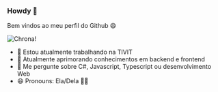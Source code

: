### Howdy 👋

Bem vindos ao meu perfil do Github 😄

![Chrona!](https://24.media.tumblr.com/27bb4bb0f727daf34cfcc7c71676ca3a/tumblr_mhm9vv6rAL1s540p2o1_500.gif "Chrona - Soul Eater")

- 🔭 Estou atualmente trabalhando na TIVIT
- 🌱 Atualmente aprimorando conhecimentos em backend e frontend
- 💬 Me pergunte sobre C#, Javascript, Typescript ou desenvolvimento Web
- 😄 Pronouns: Ela/Dela 🏳️‍🌈 

<!--
**TheChrona/thechrona** is a ✨ _special_ ✨ repository because its `README.md` (this file) appears on your GitHub profile.

Here are some ideas to get you started:

- 🔭 I’m currently working on ...
- 🌱 I’m currently learning ...
- 👯 I’m looking to collaborate on ...
- 🤔 I’m looking for help with ...
- 💬 Ask me about ...
- 📫 How to reach me: ...
- 😄 Pronouns: ...
- ⚡ Fun fact: ...
-->
